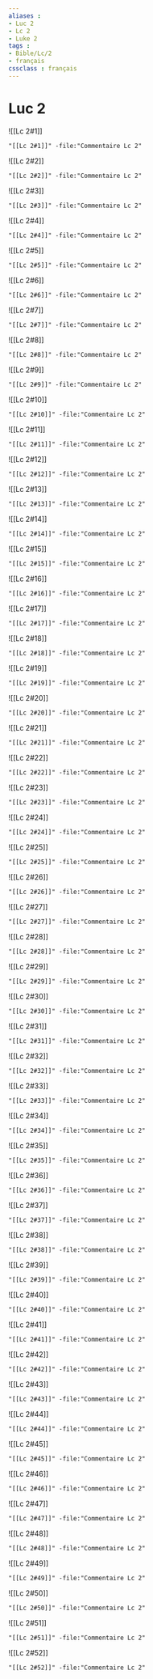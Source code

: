 ```yaml
---
aliases : 
- Luc 2
- Lc 2
- Luke 2
tags : 
- Bible/Lc/2
- français
cssclass : français
---
```


# Luc 2

![[Lc 2#1]]

```query
"[[Lc 2#1]]" -file:"Commentaire Lc 2"
```

![[Lc 2#2]]

```query
"[[Lc 2#2]]" -file:"Commentaire Lc 2"
```

![[Lc 2#3]]

```query
"[[Lc 2#3]]" -file:"Commentaire Lc 2"
```

![[Lc 2#4]]

```query
"[[Lc 2#4]]" -file:"Commentaire Lc 2"
```

![[Lc 2#5]]

```query
"[[Lc 2#5]]" -file:"Commentaire Lc 2"
```

![[Lc 2#6]]

```query
"[[Lc 2#6]]" -file:"Commentaire Lc 2"
```

![[Lc 2#7]]

```query
"[[Lc 2#7]]" -file:"Commentaire Lc 2"
```

![[Lc 2#8]]

```query
"[[Lc 2#8]]" -file:"Commentaire Lc 2"
```

![[Lc 2#9]]

```query
"[[Lc 2#9]]" -file:"Commentaire Lc 2"
```

![[Lc 2#10]]

```query
"[[Lc 2#10]]" -file:"Commentaire Lc 2"
```

![[Lc 2#11]]

```query
"[[Lc 2#11]]" -file:"Commentaire Lc 2"
```

![[Lc 2#12]]

```query
"[[Lc 2#12]]" -file:"Commentaire Lc 2"
```

![[Lc 2#13]]

```query
"[[Lc 2#13]]" -file:"Commentaire Lc 2"
```

![[Lc 2#14]]

```query
"[[Lc 2#14]]" -file:"Commentaire Lc 2"
```

![[Lc 2#15]]

```query
"[[Lc 2#15]]" -file:"Commentaire Lc 2"
```

![[Lc 2#16]]

```query
"[[Lc 2#16]]" -file:"Commentaire Lc 2"
```

![[Lc 2#17]]

```query
"[[Lc 2#17]]" -file:"Commentaire Lc 2"
```

![[Lc 2#18]]

```query
"[[Lc 2#18]]" -file:"Commentaire Lc 2"
```

![[Lc 2#19]]

```query
"[[Lc 2#19]]" -file:"Commentaire Lc 2"
```

![[Lc 2#20]]

```query
"[[Lc 2#20]]" -file:"Commentaire Lc 2"
```

![[Lc 2#21]]

```query
"[[Lc 2#21]]" -file:"Commentaire Lc 2"
```

![[Lc 2#22]]

```query
"[[Lc 2#22]]" -file:"Commentaire Lc 2"
```

![[Lc 2#23]]

```query
"[[Lc 2#23]]" -file:"Commentaire Lc 2"
```

![[Lc 2#24]]

```query
"[[Lc 2#24]]" -file:"Commentaire Lc 2"
```

![[Lc 2#25]]

```query
"[[Lc 2#25]]" -file:"Commentaire Lc 2"
```

![[Lc 2#26]]

```query
"[[Lc 2#26]]" -file:"Commentaire Lc 2"
```

![[Lc 2#27]]

```query
"[[Lc 2#27]]" -file:"Commentaire Lc 2"
```

![[Lc 2#28]]

```query
"[[Lc 2#28]]" -file:"Commentaire Lc 2"
```

![[Lc 2#29]]

```query
"[[Lc 2#29]]" -file:"Commentaire Lc 2"
```

![[Lc 2#30]]

```query
"[[Lc 2#30]]" -file:"Commentaire Lc 2"
```

![[Lc 2#31]]

```query
"[[Lc 2#31]]" -file:"Commentaire Lc 2"
```

![[Lc 2#32]]

```query
"[[Lc 2#32]]" -file:"Commentaire Lc 2"
```

![[Lc 2#33]]

```query
"[[Lc 2#33]]" -file:"Commentaire Lc 2"
```

![[Lc 2#34]]

```query
"[[Lc 2#34]]" -file:"Commentaire Lc 2"
```

![[Lc 2#35]]

```query
"[[Lc 2#35]]" -file:"Commentaire Lc 2"
```

![[Lc 2#36]]

```query
"[[Lc 2#36]]" -file:"Commentaire Lc 2"
```

![[Lc 2#37]]

```query
"[[Lc 2#37]]" -file:"Commentaire Lc 2"
```

![[Lc 2#38]]

```query
"[[Lc 2#38]]" -file:"Commentaire Lc 2"
```

![[Lc 2#39]]

```query
"[[Lc 2#39]]" -file:"Commentaire Lc 2"
```

![[Lc 2#40]]

```query
"[[Lc 2#40]]" -file:"Commentaire Lc 2"
```

![[Lc 2#41]]

```query
"[[Lc 2#41]]" -file:"Commentaire Lc 2"
```

![[Lc 2#42]]

```query
"[[Lc 2#42]]" -file:"Commentaire Lc 2"
```

![[Lc 2#43]]

```query
"[[Lc 2#43]]" -file:"Commentaire Lc 2"
```

![[Lc 2#44]]

```query
"[[Lc 2#44]]" -file:"Commentaire Lc 2"
```

![[Lc 2#45]]

```query
"[[Lc 2#45]]" -file:"Commentaire Lc 2"
```

![[Lc 2#46]]

```query
"[[Lc 2#46]]" -file:"Commentaire Lc 2"
```

![[Lc 2#47]]

```query
"[[Lc 2#47]]" -file:"Commentaire Lc 2"
```

![[Lc 2#48]]

```query
"[[Lc 2#48]]" -file:"Commentaire Lc 2"
```

![[Lc 2#49]]

```query
"[[Lc 2#49]]" -file:"Commentaire Lc 2"
```

![[Lc 2#50]]

```query
"[[Lc 2#50]]" -file:"Commentaire Lc 2"
```

![[Lc 2#51]]

```query
"[[Lc 2#51]]" -file:"Commentaire Lc 2"
```

![[Lc 2#52]]

```query
"[[Lc 2#52]]" -file:"Commentaire Lc 2"
```

